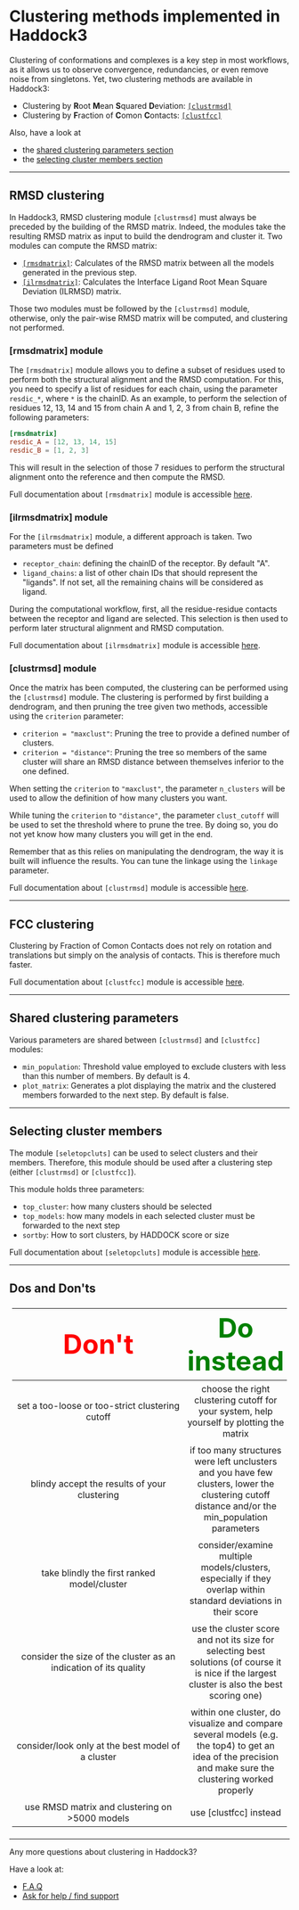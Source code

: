 # Clustering methods implemented in Haddock3

Clustering of conformations and complexes is a key step in most workflows, as it allows us to observe convergence, redundancies, or even remove noise from singletons.
Yet, two clustering methods are available in Haddock3:
- Clustering by **R**oot **M**ean **S**quared **D**eviation: [`[clustrmsd]`](#rmsd-clustering)
- Clustering by **F**raction of **C**omon **C**ontacts: [`[clustfcc]`](#fcc-clustering)

Also, have a look at
- the [shared clustering parameters section](#shared-clustering-parameters)
- the [selecting cluster members section](#selecting-cluster-members)

<hr>

## RMSD clustering

In Haddock3, RMSD clustering module `[clustrmsd]` must always be preceded by the building of the RMSD matrix.
Indeed, the modules take the resulting RMSD matrix as input to build the dendrogram and cluster it.
Two modules can compute the RMSD matrix:
- [`[rmsdmatrix]`](../modules/analysis.md#rmsdmatrix-module): Calculates of the RMSD matrix between all the models generated in the previous step.
- [`[ilrmsdmatrix]`](../modules/analysis.md#ilrmsdmatrix-module): Calculates the Interface Ligand Root Mean Square Deviation (ILRMSD) matrix.

Those two modules must be followed by the `[clustrmsd]` module, otherwise, only the pair-wise RMSD matrix will be computed, and clustering not performed.

### [rmsdmatrix] module

The `[rmsdmatrix]` module allows you to define a subset of residues used to perform both the structural alignment and the RMSD computation.
For this, you need to specify a list of residues for each chain, using the parameter `resdic_*`, where `*` is the chainID.
As an example, to perform the selection of residues 12, 13, 14 and 15 from chain A and 1, 2, 3 from chain B, refine the following parameters:
```toml
[rmsdmatrix]
resdic_A = [12, 13, 14, 15]
resdic_B = [1, 2, 3]
```
This will result in the selection of those 7 residues to perform the structural alignment onto the reference and then compute the RMSD.

Full documentation about `[rmsdmatrix]` module is accessible [here](../modules/analysis.md#rmsdmatrix-module).

### [ilrmsdmatrix] module

For the `[ilrmsdmatrix]` module, a different approach is taken.
Two parameters must be defined
- `receptor_chain`: defining the chainID of the receptor. By default "A".
- `ligand_chains`: a list of other chain IDs that should represent the "ligands". If not set, all the remaining chains will be considered as ligand.

During the computational workflow, first, all the residue-residue contacts between the receptor and ligand are selected.
This selection is then used to perform later structural alignment and RMSD computation.

Full documentation about `[ilrmsdmatrix]` module is accessible [here](../modules/analysis.md#ilrmsdmatrix-module).

### [clustrmsd] module

Once the matrix has been computed, the clustering can be performed using the `[clustrmsd]` module.
The clustering is performed by first building a dendrogram, and then pruning the tree given two methods, accessible using the `criterion` parameter:
- `criterion = "maxclust"`: Pruning the tree to provide a defined number of clusters.
- `criterion = "distance"`: Pruning the tree so members of the same cluster will share an RMSD distance between themselves inferior to the one defined.

When setting the `criterion` to `"maxclust"`, the parameter `n_clusters` will be used to allow the definition of how many clusters you want.

While tuning the `criterion` to `"distance"`, the parameter `clust_cutoff` will be used to set the threshold where to prune the tree. By doing so, you do not yet know how many clusters you will get in the end.

Remember that as this relies on manipulating the dendrogram, the way it is built will influence the results.
You can tune the linkage using the `linkage` parameter.

Full documentation about `[clustrmsd]` module is accessible [here](../modules/analysis.md#clustrmsd-module).

<hr>


## FCC clustering

Clustering by Fraction of Comon Contacts does not rely on rotation and translations but simply on the analysis of contacts.
This is therefore much faster.

Full documentation about `[clustfcc]` module is accessible [here](../modules/analysis.md#clustfcc-module).

<hr>

## Shared clustering parameters

Various parameters are shared between `[clustrmsd]` and `[clustfcc]` modules:
- `min_population`: Threshold value employed to exclude clusters with less than this number of members. By default is 4.
- `plot_matrix`: Generates a plot displaying the matrix and the clustered members forwarded to the next step. By default is false.


<hr>

## Selecting cluster members

The module `[seletopcluts]` can be used to select clusters and their members.
Therefore, this module should be used after a clustering step (either `[clustrmsd]` or `[clustfcc]`).

This module holds three parameters:
- `top_cluster`: how many clusters should be selected
- `top_models`: how many models in each selected cluster must be forwarded to the next step
- `sortby`: How to sort clusters, by HADDOCK score or size

Full documentation about `[seletopcluts]` module is accessible [here](../modules/analysis.md#seletopclusts-module).

<hr>

## Dos and Don'ts

<style>
table, th, td {
  padding: 5px;
  table-layout: fixed ;
  width: 100% ;
}
</style>

| <font size="10" color="RED">Don't</font> | <font size="10" color="GREEN">Do instead</font> |
|:---:|:---:|
| set a too-loose or too-strict clustering cutoff | choose the right clustering cutoff for your system, help yourself by plotting the matrix |
| blindy accept the results of your clustering | if too many structures were left unclusters and you have few clusters, lower the clustering cutoff distance and/or the min_population parameters |
| take blindly the first ranked model/cluster | consider/examine multiple models/clusters, especially if they overlap within standard deviations in their score|
| consider the size of the cluster as an indication of its quality | use the cluster score and not its size for selecting best solutions (of course it is nice if the largest cluster is also the best scoring one) |
| consider/look only at the best model of a cluster | within one cluster, do visualize and compare several models (e.g. the top4) to get an idea of the precision and make sure the clustering worked properly |
| use RMSD matrix and clustering on >5000 models | use [clustfcc] instead |

<hr>


Any more questions about clustering in Haddock3?

Have a look at:
- [F.A.Q](../faq.md)
- [Ask for help / find support](../info.md)
